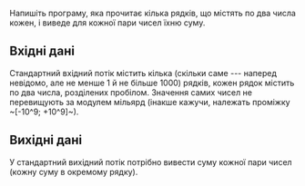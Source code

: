 ﻿Напишіть програму, яка прочитає кілька рядків, що містять по два числа кожен, і виведе для кожної пари чисел їхню суму.

## Вхідні дані

Стандартний вхідний потік містить кілька (скільки саме --- наперед невідомо, але не менше 1 й не більше 1000) рядків, кожен рядок містить по два числа, розділених пробілом. Значення самих чисел не перевищують за модулем мільярд (інакше кажучи, належать проміжку ~[-10^9; +10^9]~).

## Вихідні дані

У стандартний вихідний потік потрібно вивести суму кожної пари чисел (кожну суму в окремому рядку).